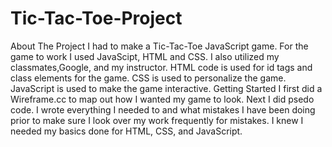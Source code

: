 # Tic-Tac-Toe-Project
About The Project 
  I had to make a Tic-Tac-Toe JavaScript game. For the game to work I used JavaScipt, HTML and CSS. I also utilized my classmates,Google, and my instructor. HTML code is used for id tags and class elements for the game. CSS is used to personalize the game. JavaScript is used to make the game interactive. 
Getting Started 
I first did a Wireframe.cc to map out how I wanted my game to look. Next I did psedo code. I wrote everything I needed to and what mistakes I have been doing prior to make sure I look over my work frequently for mistakes. I knew I needed my basics done for HTML, CSS, and JavaScript. 
  
